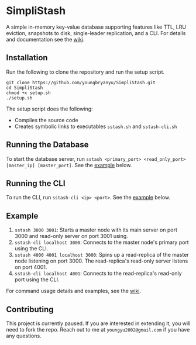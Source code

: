 # SimpliStash
A simple in-memory key-value database supporting features like TTL, LRU eviction, snapshots to disk, single-leader replication, and a CLI. For details and documentation see the [wiki](https://github.com/youngbryanyu/SimpliStash/wiki).

## Installation
Run the following to clone the repository and run the setup script. 
```
git clone https://github.com/youngbryanyu/SimpliStash.git
cd SimpliStash
chmod +x setup.sh
./setup.sh
```

The setup script does the following:
- Compiles the source code
- Creates symbolic links to executables `sstash.sh` and `sstash-cli.sh`

## Running the Database
To start the database server, run `sstash <primary_port> <read_only_port> [master_ip] [master_port]`. See the [example](#example) below.

## Running the CLI
To run the CLI, run `sstash-cli <ip> <port>`. See the [example](#example) below.

## Example
1. `sstash 3000 3001`: Starts a master node with its main server on port 3000 and read-only server on port 3001 using.
2. `sstash-cli localhost 3000`: Connects to the master node's primary port using the CLI.
3. `sstash 4000 4001 localhost 3000`: Spins up a read-replica of the master node listening on port 3000. The read-replica's read-only server listens on port 4001.
4. `sstash-cli localhost 4001`: Connects to the read-replica's read-only port using the CLI.

For command usage details and examples, see the [wiki](https://github.com/youngbryanyu/SimpliStash/wiki).

## Contributing
This project is currently paused. If you are interested in extending it, you will need to fork the repo. Reach out to me at `youngyu2002@gmail.com` if you have any questions.
